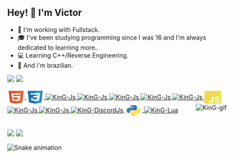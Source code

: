 ## Hey! 👋 I'm Victor

- 💼 I'm working with Fullstack.
- 🎓 I've been studying programming since I was 16 and I'm always dedicated to learning more..
- 💻 Learning C++/Reverse Engineering.
- 💚 And i'm brazilian.

<div>
  <img height="180em" src="https://github-readme-stats.vercel.app/api?username=victorzambelli&show_icons=true&theme=dark&include_all_commits=true&count_private=true"/>
  <img height="180em" src="https://github-readme-stats.vercel.app/api/top-langs/?username=victorzambelli&layout=compact&langs_count=16&theme=dark"/>
</div>
  
<div style="display: inline_block"><br>
  <a href="https://developer.mozilla.org/pt-BR/docs/Web/HTML">
    <img align="center" alt="KinG-HTML" height="30" width="40" src="https://raw.githubusercontent.com/devicons/devicon/master/icons/html5/html5-original.svg">
  </a>
  
  <a href="https://developer.mozilla.org/pt-BR/docs/Web/CSS">
    <img align="center" alt="KinG-CSS" height="30" width="40" src="https://raw.githubusercontent.com/devicons/devicon/master/icons/css3/css3-original.svg">
  </a>
  
  <a href="https://sass-lang.com/documentation/">
    <img align="center" alt="KinG-Js" height="30" width="40" src="https://cdn.jsdelivr.net/gh/devicons/devicon/icons/sass/sass-original.svg">
  </a>
  
  <a href="https://lesscss.org/">
    <img align="center" alt="KinG-Js" height="30" width="40" src="https://cdn.jsdelivr.net/gh/devicons/devicon/icons/less/less-plain-wordmark.svg">
  </a>
  
  <a href="https://stylus-lang.com/">
    <img align="center" alt="KinG-Js" height="30" width="40" src="https://cdn.jsdelivr.net/gh/devicons/devicon/icons/stylus/stylus-original.svg">
  </a>
  
  <a href="https://bulma.io/documentation/">
    <img align="center" alt="KinG-Js" height="30" width="40" src="https://cdn.jsdelivr.net/gh/devicons/devicon/icons/bulma/bulma-plain.svg">
  </a>
  
  <a href="https://developer.mozilla.org/pt-BR/docs/Web/JavaScript">
    <img align="center" alt="KinG-Js" height="30" width="40" src="https://cdn.jsdelivr.net/gh/devicons/devicon/icons/bootstrap/bootstrap-original.svg">
  </a>
  
  <a href="https://developer.mozilla.org/pt-BR/docs/Web/JavaScript">
    <img align="center" alt="KinG-Js" height="30" width="40" src="https://raw.githubusercontent.com/devicons/devicon/master/icons/javascript/javascript-plain.svg">
  </a>
  
  <a href="https://nodejs.org/en/docs/">
    <img align="center" alt="KinG-Js" height="30" width="40" src="https://cdn.jsdelivr.net/gh/devicons/devicon/icons/nodejs/nodejs-original.svg">
  </a>

  <a href="https://reactjs.org/docs/getting-started.html">
    <img align="center" alt="KinG-Js" height="30" width="40" src="https://cdn.jsdelivr.net/gh/devicons/devicon/icons/react/react-original.svg">
  </a>
  
  <a href="https://www.typescriptlang.org/docs/">
    <img align="center" alt="KinG-DiscordJs" height="30" width="40" src="https://cdn.jsdelivr.net/gh/devicons/devicon/icons/typescript/typescript-original.svg">
  </a>
  
  <a href="https://docs.python.org/">
    <img align="center" alt="KinG-Py" height="30" width="40" src="https://raw.githubusercontent.com/devicons/devicon/master/icons/python/python-original.svg" />
  </a>
  
  <a href="https://www.lua.org/docs.html">
    <img align="center" alt="KinG-Lua" height="30" width="40" src="https://cdn.jsdelivr.net/gh/devicons/devicon/icons/lua/lua-original.svg" />
  </a> 
 
  <img align="right" alt="KinG-gif" src="https://cdn.discordapp.com/attachments/762002925786497084/893250951966785566/ezgif.com-gif-maker.gif">
</div>
  
##
  
<div>
  <a href = "mailto:zambelli.vic@gmail.com"><img src="https://img.shields.io/badge/Gmail-D14836?style=for-the-badge&logo=gmail&logoColor=white" target="_blank"></a>
  <a href="https://www.linkedin.com/in/victor-zambelli" target="_blank"><img src="https://img.shields.io/badge/-LinkedIn-%230077B5?style=for-the-badge&logo=linkedin&logoColor=white" target="_blank"></a>   
</div>

![Snake animation](https://github.com/rafaballerini2/rafaballerini2/blob/output/github-contribution-grid-snake.svg)
